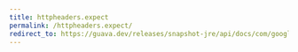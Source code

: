 ```yaml
---
title: httpheaders.expect
permalink: /httpheaders.expect/
redirect_to: https://guava.dev/releases/snapshot-jre/api/docs/com/google/common/net/HttpHeaders.html#EXPECT
---
```

